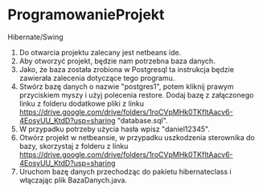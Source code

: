 # ProgramowanieProjekt
Hibernate/Swing
1. Do otwarcia projektu zalecany jest netbeans ide.
2. Aby otworzyć projekt, będzie nam potrzebna baza danych.
3. Jako, że baza została zrobiona w Postgresql ta instrukcja będzie zawierała zalecenia dotyczące tego programu.
4. Stwórz bazę danych o nazwie "postgres1", potem kliknij prawym przyciskiem myszy i użyj polecenia restore.
   Dodaj bazę z załączonego linku z folderu dodatkowe pliki z linku https://drive.google.com/drive/folders/1roCVpMHk0TKfltAacv6-4EosyUU_KtdD?usp=sharing "database.sql".
5. W przypadku potrzeby użycia hasła wpisz "daniel12345".
6. Otwórz projekt w netbeansie, w przypadku uszkodzenia sterownika do bazy, skorzystaj z folderu z linku https://drive.google.com/drive/folders/1roCVpMHk0TKfltAacv6-4EosyUU_KtdD?usp=sharing
7. Uruchom bazę danych przechodząc do pakietu hibernateclass i włączając plik BazaDanych.java.
